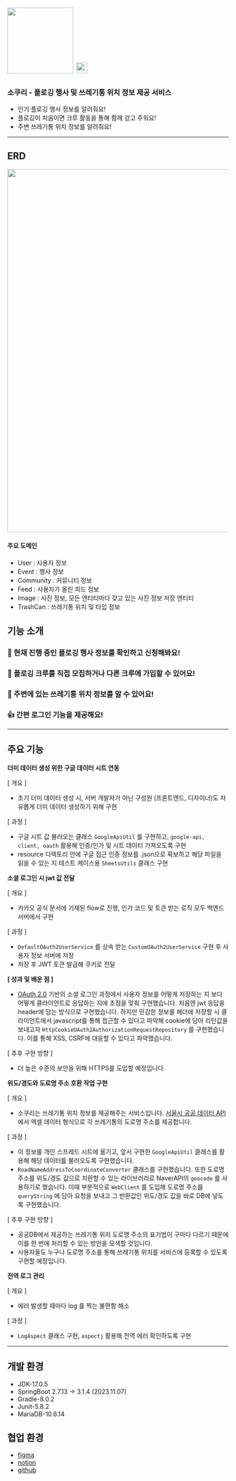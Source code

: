 # <img width="150" src="https://github.com/zwundzwzig/sokuri/assets/104782275/fdbf6776-0b1c-4549-865d-73438c07aac6" /> <img width="25" src="https://github.com/zwundzwzig/sokuri/assets/104782275/1b2c54d5-1b20-4d23-8f78-fdc1263493a6" />

### 소쿠리 - 플로깅 행사 및 쓰레기통 위치 정보 제공 서비스
- 인기 플로깅 행사 정보를 알려줘요!
- 플로깅이 처음이면 크루 활동을 통해 함께 걷고 주워요!
- 주변 쓰레기통 위치 정보를 알려줘요!
---
## ERD
<img width="825" src="https://github.com/zwundzwzig/sokuri/assets/104782275/db97311d-d550-40bf-972d-c43076024f1c">

#### 주요 도메인
- User : 사용자 정보
- Event : 행사 정보
- Community : 커뮤니티 정보
- Feed : 사용자가 올린 피드 정보
- Image : 사진 정보, 모든 엔티티마다 갖고 있는 사진 정보 저장 엔티티
- TrashCan : 쓰레기통 위치 및 타입 정보

## 기능 소개
### 🚀 현재 진행 중인 플로깅 행사 정보를 확인하고 신청해봐요!
### 👟 플로깅 크루를 직접 모집하거나 다른 크루에 가입할 수 있어요!
### 🚽 주변에 있는 쓰레기통 위치 정보를 알 수 있어요!
### 👍 간편 로그인 기능을 제공해요!

----
## 주요 기능

**더미 데이터 생성 위한 구글 데이터 시트 연동**

[ 개요 ]

- 초기 더미 데이터 생성 시, 서버 개발자가 아닌 구성원 (프론트엔드, 디자이너)도 자유롭게 더미 데이터 생성하기 위해 구현

[ 과정 ]

- 구글 시트 값 불러오는 클래스 `GoogleApiUtil` 를 구현하고, `google-api, client, oauth` 활용해 인증/인가 및 시트 데이터 가져오도록 구현
- resource 디렉토리 안에 구글 접근 인증 정보를 .json으로 확보하고 해당 파일을 읽을 수 있는 지 테스트 케이스용 `SheetsUtils` 클래스 구현

**소셜 로그인 시 jwt 값 전달**

[ 개요 ]

- 카카오 공식 문서에 기재된 flow로 진행, 인가 코드 및 토큰 받는 로직 모두 백엔드 서버에서 구현

[ 과정 ]

- `DefaultOAuth2UserService` 를 상속 받는 `CustomOAuth2UserService` 구현 후 사용자 정보 서버에 저장
- 저장 후 JWT 토큰 발급해 쿠키로 전달

**[ 성과 및 배운 점 ]**

- [OAuth 2.0](https://tools.ietf.org/html/rfc6749) 기반의 소셜 로그인 과정에서 사용자 정보를 어떻게 저장하는 지 보다 어떻게 클라이언트로 응답하는 지에 초점을 맞춰 구현했습니다. 처음엔 jwt 응답을 header에 담는 방식으로 구현했습니다. 하지만 민감한 정보를 헤더에 저장할 시 클라이언트에서 javascript를 통해 접근할 수 있다고 파악해 cookie에 담아 리턴값을 보내고자 `HttpCookieOAuth2AuthorizationRequestRepository` 를 구현했습니다. 이를 통해 XSS, CSRF에 대응할 수 있다고 파악했습니다.

[ 추후 구현 방향 ]

- 더 높은 수준의 보안을 위해 HTTPS를 도입할 예정입니다.

**위도/경도와 도로명 주소 호환 작업 구현**

[ 개요 ]

- 소쿠리는 쓰레기통 위치 정보를 제공해주는 서비스입니다. [서울시 공공 데이터 API](https://data.seoul.go.kr/dataList/OA-15069/F/1/datasetView.do) 에서 엑셀 데이터 형식으로 각 쓰레기통의 도로명 주소를 제공합니다.

[ 과정 ]

- 이 정보를 개인 스프레드 시트에 옮기고, 앞서 구현한 `GoogleApiUtil` 클래스를 활용해 해당 데이터를 불러오도록 구현했습니다.
- `RoadNameAddressToCoordinateConverter` 클래스를 구현했습니다. 또한 도로명 주소를 위도/경도 값으로 치환할 수 있는 라이브러리로 NaverAPI의 `geocode` 를 사용하기로 했습니다. 이때 부분적으로 `WebClient` 를 도입해 도로명 주소를 `queryString` 에 담아 요청을 보내고 그 반환값인 위도/경도 값을 바로 DB에 넣도록 구현했습니다.

[ 추후 구현 방향 ]

- 공공DB에서 제공하는 쓰레기통 위치 도로명 주소의 표기법이 구마다 다르기 때문에 이를 한 번에 처리할 수 있는 방안을 모색할 것입니다.
- 사용자들도 누구나 도로명 주소를 통해 쓰레기통 위치를 서비스에 등록할 수 있도록 구현할 예정입니다.

**전역 로그 관리**

[ 개요 ]

- 에러 발생할 때마다 log 를 찍는 불편함 해소

[ 과정 ]

- `LogAspect` 클래스 구현, `aspectj` 활용해 전역 에러 확인하도록 구현

---
## 개발 환경
- JDK-17.0.5
- SpringBoot 2.7.13 -> 3.1.4 (2023.11.07)
- Gradle-8.0.2
- Junit-5.8.2
- MariaDB-10.6.14

## 협업 환경
- [figma](https://www.figma.com/file/rfpNLaebQz5w88r06vZD1l/Sokuri?type=design&node-id=0-1&mode=design&t=WhaHjrrUwobF1442-0)
- [notion](https://www.notion.so/Plog-b210015b6bfd4a5b946ef4b9261d96e3)
- [github](https://github.com/sokuri-team)
